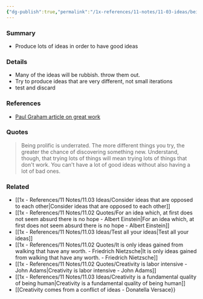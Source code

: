 ```yaml
---
{"dg-publish":true,"permalink":"/1x-references/11-notes/11-03-ideas/being-prolific-is-underrated-for-producing-good-ideas/","title":"Being prolific is underrated for producing good ideas","created":"2024-10-08T22:24:27.377+03:00","updated":"2024-10-08T22:24:27.377+03:00"}
---
```



### Summary
- Produce lots of ideas in order to have good ideas

### Details
- Many of the ideas will be rubbish. throw them out.
- Try to produce ideas that are very different, not small iterations
- test and discard

### References
- [Paul Graham article on great work](https://www.paulgraham.com/greatwork.html)

### Quotes 
> Being prolific is underrated. The more different things you try, the greater the chance of discovering something new. Understand, though, that trying lots of things will mean trying lots of things that don't work. You can't have a lot of good ideas without also having a lot of bad ones.

### Related
- [[1x - References/11 Notes/11.03 Ideas/Consider ideas that are opposed to each other\|Consider ideas that are opposed to each other]]
- [[1x - References/11 Notes/11.02 Quotes/For an idea which, at first does not seem absurd there is no hope - Albert Einstein\|For an idea which, at first does not seem absurd there is no hope - Albert Einstein]]
- [[1x - References/11 Notes/11.03 Ideas/Test all your ideas\|Test all your ideas]]
- [[1x - References/11 Notes/11.02 Quotes/It is only ideas gained from walking that have any worth. - Friedrich Nietzsche\|It is only ideas gained from walking that have any worth. - Friedrich Nietzsche]]
- [[1x - References/11 Notes/11.02 Quotes/Creativity is labor intensive - John Adams\|Creativity is labor intensive - John Adams]]
- [[1x - References/11 Notes/11.03 Ideas/Creativity is a fundamental quality of being human\|Creativity is a fundamental quality of being human]]
- [[Creativity comes from a conflict of ideas - Donatella Versace}}
